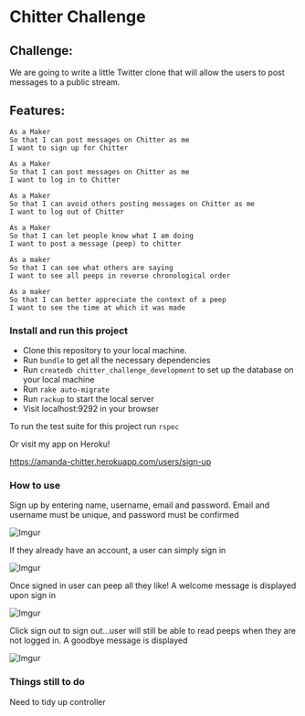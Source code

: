 Chitter Challenge
=================

Challenge:
-------

We are going to write a little Twitter clone that will allow the users to post messages to a public stream.

Features:
-------

```
As a Maker
So that I can post messages on Chitter as me
I want to sign up for Chitter

As a Maker
So that I can post messages on Chitter as me
I want to log in to Chitter

As a Maker
So that I can avoid others posting messages on Chitter as me
I want to log out of Chitter

As a Maker
So that I can let people know what I am doing  
I want to post a message (peep) to chitter

As a maker
So that I can see what others are saying  
I want to see all peeps in reverse chronological order

As a maker
So that I can better appreciate the context of a peep
I want to see the time at which it was made
```

### Install and run this project

* Clone this repository to your local machine.
* Run `bundle` to get all the necessary dependencies
* Run `createdb chitter_challenge_development` to set up the database on your local machine
* Run `rake auto-migrate`
* Run `rackup` to start the local server
* Visit localhost:9292 in your browser

To run the test suite for this project run `rspec`

Or visit my app on Heroku!

https://amanda-chitter.herokuapp.com/users/sign-up

### How to use

Sign up by entering name, username, email and password. Email and username must be unique, and password must be confirmed

![Imgur](http://i.imgur.com/PhIZtCb.png)

If they already have an account, a user can simply sign in

![Imgur](http://i.imgur.com/kafTCOb.png)

Once signed in user can peep all they like! A welcome message is displayed upon sign in

![Imgur](http://i.imgur.com/N96woBr.png)

Click sign out to sign out...user will still be able to read peeps when they are not logged in. A goodbye message is displayed

![Imgur](http://i.imgur.com/Nk2IKmb.png)

### Things still to do

Need to tidy up controller

